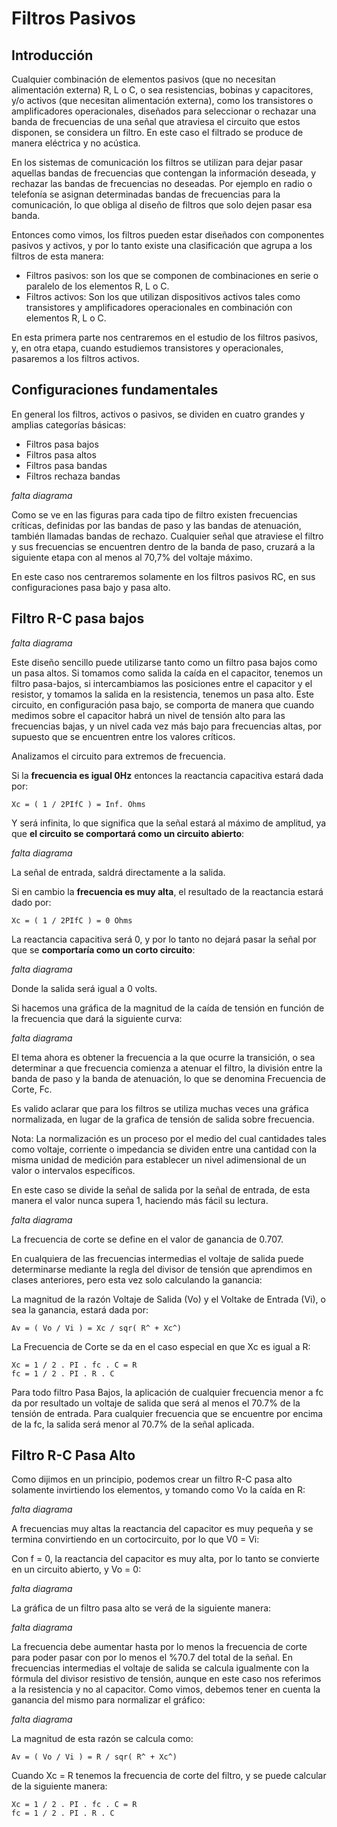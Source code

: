 # Filtros Pasivos
## Introducción

Cualquier combinación de elementos pasivos (que no necesitan alimentación externa) R, L o C, o sea resistencias, bobinas y capacitores, y/o activos (que necesitan alimentación externa), como los transistores o amplificadores operacionales, diseñados
para seleccionar o rechazar una banda de frecuencias de una señal que atraviesa el circuito que estos disponen, se considera un filtro. En este caso el filtrado se produce de manera eléctrica y no acústica.

En los sistemas de comunicación los filtros se utilizan para dejar pasar aquellas bandas
de frecuencias que contengan la información deseada, y rechazar las bandas de
frecuencias no deseadas. Por ejemplo en radio o telefonía se asignan determinadas bandas de frecuencias para la comunicación, lo que obliga al diseño de filtros que solo
dejen pasar esa banda.

Entonces como vimos, los filtros pueden estar diseñados con componentes pasivos y activos, y por lo tanto existe una clasificación que agrupa a los filtros de esta manera:
- Filtros pasivos: son los que se componen de combinaciones en serie o paralelo de los elementos R, L o C.
- Filtros activos: Son los que utilizan dispositivos activos tales como transistores y amplificadores operacionales en combinación con elementos R, L o C.

En esta primera parte nos centraremos en el estudio de los filtros pasivos, y, en otra etapa, cuando estudiemos transistores y operacionales, pasaremos a los filtros activos.

## Configuraciones fundamentales
En general los filtros, activos o pasivos, se dividen en cuatro grandes y amplias categorías básicas:
- Filtros pasa bajos
- Filtros pasa altos
- Filtros pasa bandas
- Filtros rechaza bandas

*falta diagrama*

Como se ve en las figuras para cada tipo de filtro existen frecuencias críticas, definidas por las bandas de paso y las bandas de atenuación, también llamadas bandas de rechazo.
Cualquier señal que atraviese el filtro y sus frecuencias se encuentren dentro de la banda de paso, cruzará a la siguiente etapa con al menos al 70,7% del voltaje máximo.

En este caso nos centraremos solamente en los filtros pasivos RC, en sus
configuraciones pasa bajo y pasa alto.

## Filtro R-C pasa bajos
*falta diagrama*

Este diseño sencillo puede utilizarse tanto como un filtro pasa bajos como un pasa altos.
Si tomamos como salida la caída en el capacitor, tenemos un filtro pasa-bajos, si intercambiamos las posiciones entre el capacitor y el resistor, y tomamos la salida en la resistencia, tenemos un pasa alto.
Este circuito, en configuración pasa bajo, se comporta de manera que cuando medimos
sobre el capacitor habrá un nivel de tensión alto para las frecuencias bajas, y un nivel cada vez más bajo para frecuencias altas, por supuesto que se encuentren entre los valores críticos.

Analizamos el circuito para extremos de frecuencia.

Si la **frecuencia es igual 0Hz** entonces la reactancia capacitiva estará dada por:
```
Xc = ( 1 / 2PIfC ) = Inf. Ohms
```
Y será infinita, lo que significa que la señal estará al máximo de amplitud, ya que **el circuito se comportará como un circuito abierto**:

*falta diagrama*

La señal de entrada, saldrá directamente a la salida.

Si en cambio la **frecuencia es muy alta**, el resultado de la reactancia estará dado por:
```
Xc = ( 1 / 2PIfC ) = 0 Ohms
```
La reactancia capacitiva será 0, y por lo tanto no dejará pasar la señal por que se **comportaría como un corto circuito**:

*falta diagrama*

Donde la salida será igual a 0 volts.

Si hacemos una gráfica de la magnitud de la caída de tensión en función de la frecuencia
que dará la siguiente curva:

*falta diagrama*

El tema ahora es obtener la frecuencia a la que ocurre la transición, o sea determinar a
que frecuencia comienza a atenuar el filtro, la división entre la banda de paso y la banda de atenuación, lo que se denomina Frecuencia de Corte, Fc.

Es valido aclarar que para los filtros se utiliza muchas veces una gráfica normalizada, en lugar de la grafica de tensión de salida sobre frecuencia.

Nota: La normalización es un proceso por el medio del cual cantidades tales como voltaje, corriente o impedancia se dividen entre una cantidad con la misma unidad de medición para establecer un nivel adimensional de un valor o intervalos específicos.

En este caso se divide la señal de salida por la señal de entrada, de esta manera el valor nunca supera 1, haciendo más fácil su lectura.


*falta diagrama*

La frecuencia de corte se define en el valor de ganancia de 0.707.

En cualquiera de las frecuencias intermedias el voltaje de salida puede determinarse mediante la regla del divisor de tensión que aprendimos en clases anteriores, pero esta
vez solo calculando la ganancia:

La magnitud de la razón Voltaje de Salida (Vo) y el Voltake de Entrada (Vi), o sea la ganancia, estará dada por:
```
Av = ( Vo / Vi ) = Xc / sqr( R^ + Xc^)
```
La Frecuencia de Corte se da en el caso especial en que Xc es igual a R:
```
Xc = 1 / 2 . PI . fc . C = R
fc = 1 / 2 . PI . R . C
```
Para todo filtro Pasa Bajos, la aplicación de cualquier frecuencia menor a fc da por resultado un voltaje de salida que será al menos el 70.7% de la tensión de entrada. Para
cualquier frecuencia que se encuentre por encima de la fc, la salida será menor al 70.7%
de la señal aplicada.

## Filtro R-C Pasa Alto

Como dijimos en un principio, podemos crear un filtro R-C pasa alto solamente invirtiendo los elementos, y tomando como Vo la caída en R:

*falta diagrama*

A frecuencias muy altas la reactancia del capacitor es muy pequeña y se termina convirtiendo en un cortocircuito, por lo que V0 = Vi:

Con f = 0, la reactancia del capacitor es muy alta, por lo tanto se convierte en un circuito abierto, y Vo = 0:

*falta diagrama*


La gráfica de un filtro pasa alto se verá de la siguiente manera:

*falta diagrama*


La frecuencia debe aumentar hasta por lo menos la frecuencia de corte para poder pasar
con por lo menos el %70.7 del total de la señal.
En frecuencias intermedias el voltaje de salida se calcula igualmente con la fórmula del
divisor resistivo de tensión, aunque en este caso nos referimos a la resistencia y no al capacitor.
Como vimos, debemos tener en cuenta la ganancia del mismo para normalizar el
gráfico:

*falta diagrama*

La magnitud de esta razón se calcula como:
```
Av = ( Vo / Vi ) = R / sqr( R^ + Xc^)
```
Cuando Xc = R tenemos la frecuencia de corte del filtro, y se puede calcular de la siguiente manera:
```
Xc = 1 / 2 . PI . fc . C = R
fc = 1 / 2 . PI . R . C
```
